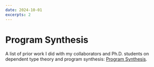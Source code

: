 ```yaml
---
date: 2024-10-01
excerpts: 2
---
```


# Program Synthesis

A list of prior work I did with my collaborators and Ph.D. students on dependent type theory and program synthesis: [Program Synthesis](synthesis/).

